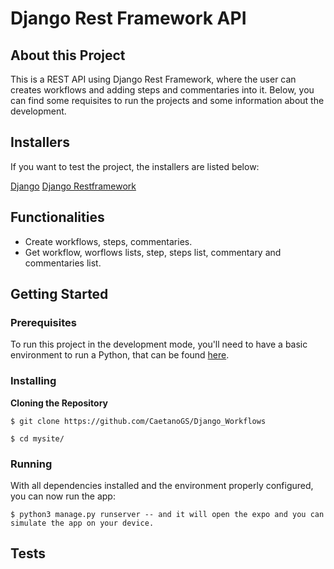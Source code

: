 # Django Rest Framework API

## About this Project

This is a REST API using Django Rest Framework, where the user can creates workflows and adding steps and commentaries into it. Below, you can find some requisites to run the projects and some information about the development.

## Installers

If you want to test the project, the installers are listed below:

[Django](https://www.djangoproject.com)
[Django Restframework](https://www.django-rest-framework.org)


## Functionalities

- Create workflows, steps, commentaries.
- Get workflow, worflows lists, step, steps list, commentary and commentaries list.

## Getting Started

### Prerequisites

To run this project in the development mode, you'll need to have a basic environment to run a Python, that can be found [here](https://code.visualstudio.com/download).

### Installing

**Cloning the Repository**

```
$ git clone https://github.com/CaetanoGS/Django_Workflows

$ cd mysite/
```



### Running

With all dependencies installed and the environment properly configured, you can now run the app:


```
$ python3 manage.py runserver -- and it will open the expo and you can simulate the app on your device.
```

## Tests
